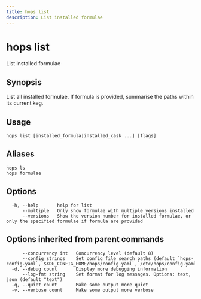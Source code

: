 ```yaml
---
title: hops list
description: List installed formulae
---
```


<!--
This documentation is auto generated by a script.
Please do not edit this file directly.
-->

<!-- markdownlint-disable-next-line single-title -->
# hops list

List installed formulae

## Synopsis

List all installed formulae. If formula is provided, summarise the paths within its current keg.

## Usage

```plaintext
hops list [installed_formula|installed_cask ...] [flags]
```

## Aliases

```plaintext
hops ls
hops formulae
```

## Options

```plaintext
  -h, --help       help for list
      --multiple   Only show formulae with multiple versions installed
      --versions   Show the version number for installed formulae, or only the specified formulae if formula are provided
```

## Options inherited from parent commands

```plaintext
      --concurrency int   Concurrency level (default 8)
      --config strings    Set config file search paths (default `hops-config.yaml`,`$XDG_CONFIG_HOME/hops/config.yaml`,`/etc/hops/config.yaml`)
  -d, --debug count       Display more debugging information
      --log-fmt string    Set format for log messages. Options: text, json (default "text")
  -q, --quiet count       Make some output more quiet
  -v, --verbose count     Make some output more verbose
```
